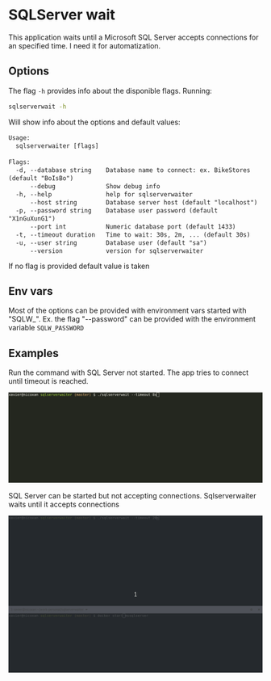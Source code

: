 # SQLServer wait

This application waits until a Microsoft SQL Server accepts connections for an specified time. I need it for automatization.

## Options

The flag `-h` provides info about the disponible flags. Running:

```bash
sqlserverwait -h
```

Will show info about the options and default values:

```text
Usage:
  sqlserverwaiter [flags]

Flags:
  -d, --database string    Database name to connect: ex. BikeStores (default "BoIsBo")
      --debug              Show debug info
  -h, --help               help for sqlserverwaiter
      --host string        Database server host (default "localhost")
  -p, --password string    Database user password (default "X1nGuXunG1")
      --port int           Numeric database port (default 1433)
  -t, --timeout duration   Time to wait: 30s, 2m, ... (default 30s)
  -u, --user string        Database user (default "sa")
      --version            version for sqlserverwaiter
```

If no flag is provided default value is taken

## Env vars

Most of the options can be provided with environment vars started with "SQLW\_". Ex. the flag "--password" can be provided with the environment variable `SQLW_PASSWORD`

## Examples

Run the command with SQL Server not started. The app tries to connect until timeout is reached.

![sqlserver stopped](README/sqlserver-stopped.gif)

SQL Server can be started but not accepting connections. Sqlserverwaiter waits until it accepts connections

![sqlserver starts](README/sqlserver-started.gif)
